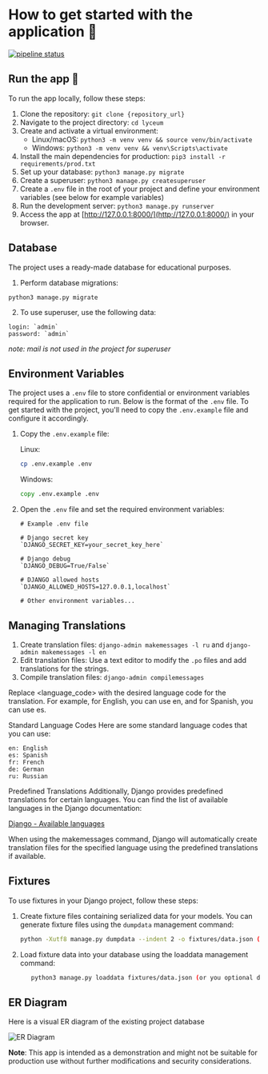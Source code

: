 # How to get started with the application 📝

[![pipeline status](https://gitlab.crja72.ru/django/2024/spring/course/students/197286-macalistervadim-course-1112/badges/main/pipeline.svg)](https://gitlab.crja72.ru/django/2024/spring/course/students/197286-macalistervadim-course-1112/commits/main)

## Run the app 🚀

To run the app locally, follow these steps:

1. Clone the repository: `git clone {repository_url}`
2. Navigate to the project directory: `cd lyceum`
3. Create and activate a virtual environment:
   - Linux/macOS: `python3 -m venv venv && source venv/bin/activate`
   - Windows: `python3 -m venv venv && venv\Scripts\activate`
4. Install the main dependencies for production: `pip3 install -r requirements/prod.txt`
5. Set up your database: `python3 manage.py migrate`
6. Create a superuser: `python3 manage.py createsuperuser`
7. Create a `.env` file in the root of your project and define your environment variables (see below for example variables)
8. Run the development server: `python3 manage.py runserver`
9. Access the app at [http://127.0.0.1:8000/](http://127.0.0.1:8000/) in your browser.

## Database
The project uses a ready-made database for educational purposes.

1. Perform database migrations:

```
python3 manage.py migrate
```

2. To use superuser, use the following data:
```
login: `admin`
password: `admin`
```

*note: mail is not used in the project for superuser*

## Environment Variables

The project uses a `.env` file to store confidential or environment variables required for the application to run. Below is the format of the `.env` file.
To get started with the project, you'll need to copy the `.env.example` file and configure it accordingly.

1. Copy the `.env.example` file:
   
   Linux:
   ```bash
   cp .env.example .env
   ```
   Windows:
   ```cmd
   copy .env.example .env
   ```

2. Open the `.env` file and set the required environment variables:
   ```plaintext
   # Example .env file

   # Django secret key
   `DJANGO_SECRET_KEY=your_secret_key_here`
   
   # Django debug
   `DJANGO_DEBUG=True/False`

   # DJANGO allowed hosts
   `DJANGO_ALLOWED_HOSTS=127.0.0.1,localhost`

   # Other environment variables...
   ```

## Managing Translations

1. Create translation files: `django-admin makemessages -l ru` and `django-admin makemessages -l en`
2. Edit translation files: Use a text editor to modify the `.po` files and add translations for the strings.
3. Compile translation files: `django-admin compilemessages`

Replace <language_code> with the desired language code for the translation. For example, for English, you can use en, and for Spanish, you can use es.

Standard Language Codes
Here are some standard language codes that you can use:
```
en: English
es: Spanish
fr: French
de: German
ru: Russian
```
Predefined Translations
Additionally, Django provides predefined translations for certain languages. You can find the list of available languages in the Django documentation:

[Django - Available languages](http://www.lingoes.net/en/translator/langcode.htm)

When using the makemessages command, Django will automatically create translation files for the specified language using the predefined translations if available.

## Fixtures

To use fixtures in your Django project, follow these steps:

1. Create fixture files containing serialized data for your models. You can generate fixture files using the `dumpdata` management command:

   ```bash
   python -Xutf8 manage.py dumpdata --indent 2 -o fixtures/data.json (or you optional dir_name)
2. Load fixture data into your database using the loaddata management command:
   ```bash
      python3 manage.py loaddata fixtures/data.json (or you optional dir_name)
## ER Diagram
Here is a visual ER diagram of the existing project database

![ER Diagram](ER.jpg)

**Note**: This app is intended as a demonstration and might not be suitable for production use without further modifications and security considerations.
